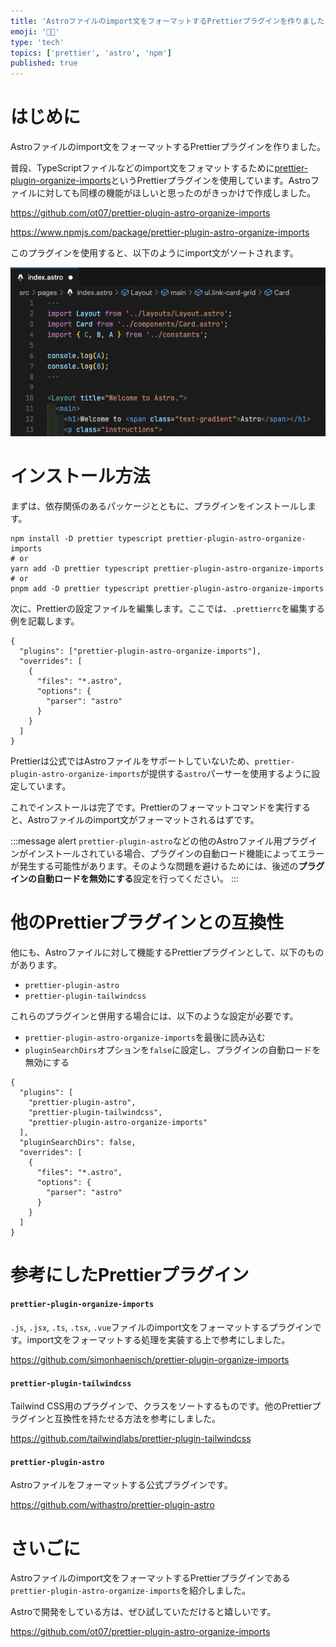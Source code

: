 ```yaml
---
title: 'Astroファイルのimport文をフォーマットするPrettierプラグインを作りました'
emoji: '🧑‍🚀'
type: 'tech'
topics: ['prettier', 'astro', 'npm']
published: true
---
```


# はじめに

Astroファイルのimport文をフォーマットするPrettierプラグインを作りました。

普段、TypeScriptファイルなどのimport文をフォマットするために[prettier-plugin-organize-imports](https://github.com/simonhaenisch/prettier-plugin-organize-imports)というPrettierプラグインを使用しています。Astroファイルに対しても同様の機能がほしいと思ったのがきっかけで作成しました。

https://github.com/ot07/prettier-plugin-astro-organize-imports

https://www.npmjs.com/package/prettier-plugin-astro-organize-imports

このプラグインを使用すると、以下のようにimport文がソートされます。

![](/images/prettier-plugin-astro-organize-imports/demo.gif)

# インストール方法

まずは、依存関係のあるパッケージとともに、プラグインをインストールします。

```shell
npm install -D prettier typescript prettier-plugin-astro-organize-imports
# or
yarn add -D prettier typescript prettier-plugin-astro-organize-imports
# or
pnpm add -D prettier typescript prettier-plugin-astro-organize-imports
```

次に、Prettierの設定ファイルを編集します。ここでは、`.prettierrc`を編集する例を記載します。

```json: .prettierrc
{
  "plugins": ["prettier-plugin-astro-organize-imports"],
  "overrides": [
    {
      "files": "*.astro",
      "options": {
        "parser": "astro"
      }
    }
  ]
}
```

Prettierは公式ではAstroファイルをサポートしていないため、`prettier-plugin-astro-organize-imports`が提供する`astro`パーサーを使用するように設定しています。

これでインストールは完了です。Prettierのフォーマットコマンドを実行すると、Astroファイルのimport文がフォーマットされるはずです。

:::message alert
`prettier-plugin-astro`などの他のAstroファイル用プラグインがインストールされている場合、プラグインの自動ロード機能によってエラーが発生する可能性があります。そのような問題を避けるためには、後述の**プラグインの自動ロードを無効にする**設定を行ってください。
:::

# 他のPrettierプラグインとの互換性

他にも、Astroファイルに対して機能するPrettierプラグインとして、以下のものがあります。

- `prettier-plugin-astro`
- `prettier-plugin-tailwindcss`

これらのプラグインと併用する場合には、以下のような設定が必要です。

- `prettier-plugin-astro-organize-imports`を最後に読み込む
- `pluginSearchDirs`オプションを`false`に設定し、プラグインの自動ロードを無効にする

```json: .prettierrc
{
  "plugins": [
    "prettier-plugin-astro",
    "prettier-plugin-tailwindcss",
    "prettier-plugin-astro-organize-imports"
  ],
  "pluginSearchDirs": false,
  "overrides": [
    {
      "files": "*.astro",
      "options": {
        "parser": "astro"
      }
    }
  ]
}
```

# 参考にしたPrettierプラグイン

#### `prettier-plugin-organize-imports`

`.js`, `.jsx`, `.ts`, `.tsx`, `.vue`ファイルのimport文をフォーマットするプラグインです。import文をフォーマットする処理を実装する上で参考にしました。

https://github.com/simonhaenisch/prettier-plugin-organize-imports

#### `prettier-plugin-tailwindcss`

Tailwind CSS用のプラグインで、クラスをソートするものです。他のPrettierプラグインと互換性を持たせる方法を参考にしました。

https://github.com/tailwindlabs/prettier-plugin-tailwindcss

#### `prettier-plugin-astro`

Astroファイルをフォーマットする公式プラグインです。

https://github.com/withastro/prettier-plugin-astro

# さいごに

Astroファイルのimport文をフォーマットするPrettierプラグインである`prettier-plugin-astro-organize-imports`を紹介しました。

Astroで開発をしている方は、ぜひ試していただけると嬉しいです。

https://github.com/ot07/prettier-plugin-astro-organize-imports
